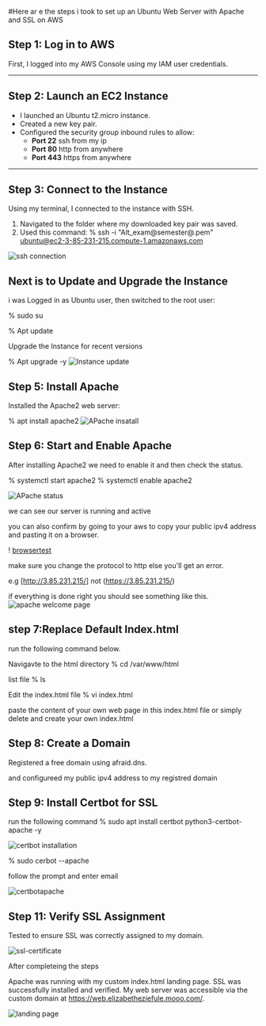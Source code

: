 #Here ar e the steps i took to set up an Ubuntu Web Server with Apache and SSL on AWS

## Step 1: Log in to AWS
First, I logged into my AWS Console using my IAM user credentials.

---

## Step 2: Launch an EC2 Instance
- I launched an Ubuntu t2.micro instance.
- Created a new key pair.
- Configured the security group inbound rules to allow:
  - **Port 22** ssh from my ip
  - **Port 80** http from anywhere
  - **Port 443** https from anywhere

---

## Step 3: Connect to the Instance
Using my terminal, I connected to the instance with SSH.

1. Navigated to the folder where my downloaded key pair was saved.
2. Used this command:
  %   ssh -i "Alt_exam@semester@.pem" ubuntu@ec2-3-85-231-215.compute-1.amazonaws.com

 ![ssh connection](./img/sshconnection.png)

## Next is to Update and Upgrade the Instance
i was Logged in as Ubuntu user, then switched to the root user:

 %   sudo su

 %   Apt update 

Upgrade the Instance for recent versions

 %    Apt upgrade -y
 ![Instance update](./img/instanceupdat.png)

## Step 5: Install Apache
Installed the Apache2 web server:

 % apt install apache2
 ![APache insatall](./img/installapache.png)

 ## Step 6: Start and Enable Apache
After installing Apache2 we need to enable it and then check the status.

 %  systemctl start apache2
 %  systemctl enable apache2


 ![APache status](./img/Apachestatus.png) 

 we can see our server is running and active

you can also confirm by going to your aws to copy your public ipv4 address and pasting it on a browser.

! [browsertest](./img/brosweripv4test.png)


make sure you change the protocol to http else you'll get an error.

e.g  [http://3.85.231.215/] not (https://3.85.231.215/) 


if everything is done right you should see something like this.
![apache welcome page](./img/apachelandingpage.png)


## step 7:Replace Default Index.html
run the following command below.

Navigavte to the html directory
%  cd /var/www/html 

list file 
% ls  

Edit the index.html file
% vi index.html

paste the content of your own web page in this index.html file or simply delete and create your own index.html

## Step 8: Create a Domain
Registered a free domain using afraid.dns.

and configureed my public ipv4 address to my registred domain




## Step 9: Install Certbot for SSL

run the following command
%  sudo apt install certbot python3-certbot-apache -y

![certbot installation](./img/certbotinstall.png)

% sudo cerbot --apache

follow the prompt and enter email 

![certbotapache ](./img/certbot%20apache.png)




## Step 11: Verify SSL Assignment

Tested to ensure SSL was correctly assigned to my domain.

![ssl-certificate](./img/ssl-certificate.png)


After completeing the steps 

Apache was running with my  custom  index.html landing page.
SSL was successfully installed and verified.
My web server was accessible via the custom domain at https://web.elizabetheziefule.mooo.com/.

![landing page](./img/landingpage.png)

